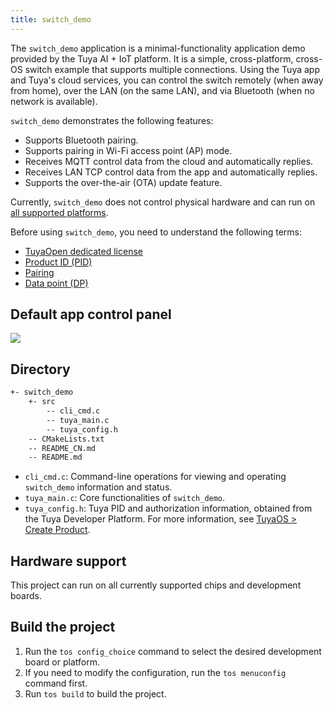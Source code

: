 ```yaml
---
title: switch_demo
---
```


The `switch_demo` application is a minimal-functionality application demo provided by the Tuya AI + IoT platform. It is a simple, cross-platform, cross-OS switch example that supports multiple connections. Using the Tuya app and Tuya's cloud services, you can control the switch remotely (when away from home), over the LAN (on the same LAN), and via Bluetooth (when no network is available).

`switch_demo` demonstrates the following features:

- Supports Bluetooth pairing.
- Supports pairing in Wi-Fi access point (AP) mode.
- Receives MQTT control data from the cloud and automatically replies.
- Receives LAN TCP control data from the app and automatically replies.
- Supports the over-the-air (OTA) update feature.

Currently, `switch_demo` does not control physical hardware and can run on [all supported platforms](../../about-tuyaopen.md##supported-platforms).

Before using `switch_demo`, you need to understand the following terms:

- [TuyaOpen dedicated license](../../quick-start/index.md#tuyaopen-dedicated-license)
- [Product ID (PID)](../../quick-start/index.md#pid)
- [Pairing](../../quick-start/device-network-configuration.md)
- [Data point (DP)](../../applications/index.md#dp)

## Default app control panel

![](https://images.tuyacn.com/content-platform/hestia/1756435281b95ab053f77.png)


## Directory

```sh
+- switch_demo
    +- src
        -- cli_cmd.c
        -- tuya_main.c
        -- tuya_config.h
    -- CMakeLists.txt
    -- README_CN.md
    -- README.md
```

- `cli_cmd.c`: Command-line operations for viewing and operating `switch_demo` information and status.
- `tuya_main.c`: Core functionalities of `switch_demo`.
- `tuya_config.h`: Tuya PID and authorization information, obtained from the Tuya Developer Platform. For more information, see [TuyaOS > Create Product](https://developer.tuya.com/en/docs/iot-device-dev/application-creation?id=Kbxw7ket3aujc).

## Hardware support

This project can run on all currently supported chips and development boards.

## Build the project

1. Run the `tos config_choice` command to select the desired development board or platform.
2. If you need to modify the configuration, run the `tos menuconfig` command first.
3. Run `tos build` to build the project.
